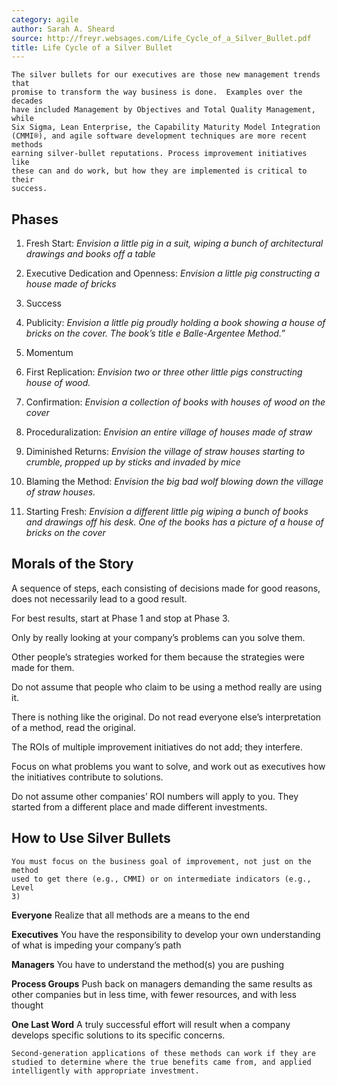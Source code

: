 ```yaml
---
category: agile
author: Sarah A. Sheard
source: http://freyr.websages.com/Life_Cycle_of_a_Silver_Bullet.pdf
title: Life Cycle of a Silver Bullet
---
```





    The silver bullets for our executives are those new management trends that
    promise to transform the way business is done.  Examples over the decades
    have included Management by Objectives and Total Quality Management, while
    Six Sigma, Lean Enterprise, the Capability Maturity Model Integration
    (CMMI®), and agile software development techniques are more recent methods
    earning silver-bullet reputations. Process improvement initiatives like
    these can and do work, but how they are implemented is critical to their
    success.

## Phases

1. Fresh Start: _Envision a little pig in a suit, wiping a
bunch of architectural drawings and books off a table_

1. Executive Dedication and Openness: _Envision a little pig
constructing a house made of bricks_

1. Success

1. Publicity: _Envision a little pig proudly holding a book
showing a house of bricks on the cover. The book’s title e
Balle-Argentee Method.”_

1. Momentum

1. First Replication: _Envision two or three other little
pigs constructing house of wood._

1. Confirmation: _Envision a collection of books with houses
of wood on the cover_

1. Proceduralization: _Envision an entire village of houses
made of straw_

1. Diminished Returns: _Envision the village of straw houses
starting to crumble, propped up by sticks and invaded by
mice_

1. Blaming the Method: _Envision the big bad wolf blowing
down the village of straw houses._

1. Starting Fresh: _Envision a different little pig wiping a
bunch of books and drawings off his desk. One of the books
has a picture of a house of bricks on the cover_

## Morals of the Story


A sequence of steps, each consisting of decisions made for
good reasons, does not necessarily lead to a good result.

For best results, start at Phase 1 and stop at Phase 3.

Only by really looking at your company’s problems can you
solve them.  

Other people’s strategies worked for them because the
strategies were made for them. 

Do not assume that people who claim to be using a method
really are using it. 

There is nothing like the original. Do not read everyone
else’s interpretation of a method, read the original. 

The ROIs of multiple improvement initiatives do not add;
they interfere.  

Focus on what problems you want to solve, and work out as
executives how the initiatives contribute to solutions.  

Do not assume other companies’ ROI numbers will apply to
you.  They started from a different place and made different
investments.

## How to Use Silver Bullets

    You must focus on the business goal of improvement, not just on the method
    used to get there (e.g., CMMI) or on intermediate indicators (e.g., Level
    3)

**Everyone** Realize that all methods are a means to the end

**Executives** You have the responsibility to develop your
own understanding of what is impeding your company’s path

**Managers** You have to understand the method(s) you are
pushing

**Process Groups** Push back on managers demanding the same
results as other companies but in less time, with fewer
resources, and with less thought

**One Last Word** A truly successful effort will result when
a company develops specific solutions to its specific
concerns. 

    Second-generation applications of these methods can work if they are
    studied to determine where the true benefits came from, and applied
    intelligently with appropriate investment.
